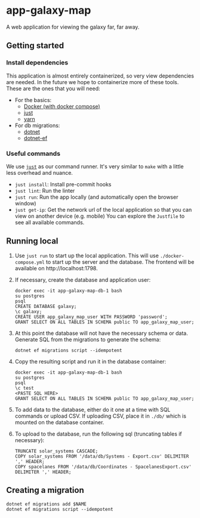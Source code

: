 # app-galaxy-map

A web application for viewing the galaxy far, far away.

## Getting started

### Install dependencies
This application is almost entirely containerized, so very view dependencies are needed. In the future we hope to containerize more of these tools. These are the ones that you will need:
- For the basics:
    - [Docker (with docker compose)](https://docs.docker.com/compose/install/)
    - [just](https://github.com/casey/just?tab=readme-ov-file#installation)
    - [yarn](https://yarnpkg.com/getting-started/install)
- For db migrations:
    - [dotnet](https://learn.microsoft.com/en-us/dotnet/core/install/)
    - [dotnet-ef](https://learn.microsoft.com/en-us/ef/core/cli/dotnet#installing-the-tools)

### Useful commands
We use [`just`](https://github.com/casey/just) as our command runner. It's very similar to `make` with a little less overhead and nuance.
- `just install`: Install pre-commit hooks
- `just lint`: Run the linter
- `just run`: Run the app locally (and automatically open the browser window)
- `just get-ip`: Get the network url of the local application so that you can view on another device (e.g. mobile)
You can explore the `Justfile` to see all available commands.

## Running local

1. Use `just run` to start up the local application. This will use `./docker-compose.yml` to start up the server and the database. The frontend will be available on http://localhost:1798.

1. If necessary, create the database and application user:
    ```
    docker exec -it app-galaxy-map-db-1 bash
    su postgres
    psql
    CREATE DATABASE galaxy;
    \c galaxy;
    CREATE USER app_galaxy_map_user WITH PASSWORD 'password';
    GRANT SELECT ON ALL TABLES IN SCHEMA public TO app_galaxy_map_user;
    ```

1. At this point the database will not have the necessary schema or data. Generate SQL from the migrations to generate the schema: 
    ```
    dotnet ef migrations script --idempotent
    ```
1. Copy the resulting script and run it in the database container:
    ```
    docker exec -it app-galaxy-map-db-1 bash
    su postgres
    psql
    \c test
    <PASTE SQL HERE>
    GRANT SELECT ON ALL TABLES IN SCHEMA public TO app_galaxy_map_user;
    ```
1. To add data to the database, either do it one at a time with SQL commands or upload CSV. If uploading CSV, place it in `./db/` which is mounted on the database container.
1. To upload to the database, run the following sql (truncating tables if necessary):
    ```
    TRUNCATE solar_systems CASCADE;
    COPY solar_systems FROM '/data/db/Systems - Export.csv' DELIMITER ',' HEADER;
    COPY spacelanes FROM '/data/db/Coordinates - SpacelanesExport.csv' DELIMITER ',' HEADER;
    ```

## Creating a migration
```
dotnet ef migrations add $NAME
dotnet ef migrations script --idempotent
```
